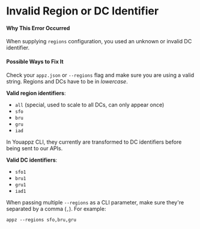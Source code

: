 # Invalid Region or DC Identifier

#### Why This Error Occurred

When supplying `regions` configuration, you
used an unknown or invalid DC identifier.

#### Possible Ways to Fix It

Check your `appz.json` or `--regions` flag and
make sure you are using a valid string. Regions
and DCs have to be in _lowercase_.

**Valid region identifiers**:

- `all` (special, used to scale to all DCs, can only appear once)
- `sfo`
- `bru`
- `gru`
- `iad`

In Youappz CLI, they currently are transformed to
DC identifiers before being sent to our APIs.

**Valid DC identifiers**:

- `sfo1`
- `bru1`
- `gru1`
- `iad1`

When passing multiple `--regions` as a CLI parameter,
make sure they're separated by a comma (`,`). For example:

```console
appz --regions sfo,bru,gru
```
